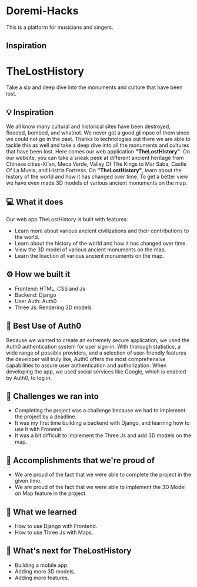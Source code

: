 # Doremi-Hacks
This is a platform for musicians and singers.

## Inspiration

# TheLostHistory
Take a sip and deep dive into the monuments and culture that have been lost.

## 💡 Inspiration
We all know many cultural and historical sites have been destroyed, flooded, bombed, and whatnot. We never got a good glimpse of them since we could not go in the past. Thanks to technologies out there we are able to tackle this as well and take a deep dive into all the monuments and cultures that have been lost. Here comes our web application **"TheLostHistory"**. On our website, you can take a sneak peek at different ancient heritage from Chinese cities-Xi'an, Meca Verde,  Valley Of The Kings to Mar Saba, Castle Of La Muela, and Histria Fortress.
On **"TheLostHistory"**, learn about the history of the world and how it has changed over time. To get a better view we have even made 3D models of various ancient monuments on the map.

## 💻 What it does

Our web app TheLostHistory is built with features:

- Learn more about various ancient civilizations and their contributions to the world.
- Learn about the history of the world and how it has changed over time.
- View the 3D model of various ancient monuments on the map.
- Learn the loaction of various ancient monuments on the map.

## ⚙️ How we built it

- Frontend: HTML, CSS and Js
- Backend: Django
- User Auth: Auth0
- Three Js: Rendering 3D models

## 🔐 Best Use of Auth0

Because we wanted to create an extremely secure application, we used the Auth0 authentication system for user sign-in. With thorough statistics, a wide range of possible providers, and a selection of user-friendly features the developer will truly like, Auth0 offers the most comprehensive capabilities to assure user authentication and authorization. When developing the app, we used social services like Google, which is enabled by Auth0, to log in.

## 🧠 Challenges we ran into

- Completing the project was a challenge because we had to implement the project by a deadline.
- It was my first time building a backend with Django, and learning how to use it with Fronend.
- It was a bit difficult to implement the Three Js and add 3D models on the map.

## 🏅 Accomplishments that we're proud of

- We are proud of the fact that we were able to complete the project in the given time.
- We are proud of the fact that we were able to implement the 3D Model on Map feature in the project.

## 📖 What we learned

- How to use Django with Frontend.
- How to use Three Js with Maps.

## 🚀 What's next for TheLostHistory

- Building a mobile app.
- Adding more 3D models.
- Adding more features.
